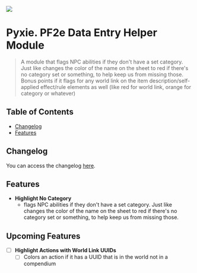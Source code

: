 ![](https://img.shields.io/badge/Foundry-v13-informational)


# Pyxie. PF2e Data Entry Helper Module

> A module that flags NPC abilities if they don't have a set category. Just like changes the color of the name on the sheet to red if there's no category set or something, to help keep us from missing those. Bonus points if it flags for any world link on the item description/self-applied effect/rule elements as well (like red for world link, orange for category or whatever)

## Table of Contents
- [Changelog](#changelog)
- [Features](#features)

## Changelog
You can access the changelog [here](/CHANGELOG.md).
## Features
- **Highlight No Category**
  - flags NPC abilities if they don't have a set category. Just like changes the color of the name on the sheet to red if there's no category set or something, to help keep us from missing those.
## Upcoming Features
- [ ] **Highlight Actions with World Link UUIDs**
  - [ ] Colors an action if it has a UUID that is in the world not in a compendium
